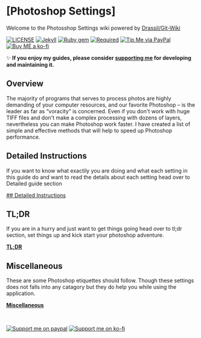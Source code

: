 # [Photoshop Settings]

Welcome to the Photosshop Settings wiki powered by [Drassil/Git-Wiki](https://github.com/Drassil/git-wiki)

[![LICENSE](https://img.shields.io/badge/license-MIT-lightgrey.svg?style=flat-square)](https://raw.githubusercontent.com/mmistakes/so-simple-theme/master/LICENSE)
[![Jekyll](https://img.shields.io/badge/jekyll-%3E%3D%203.6-blue.svg?style=flat-square)](https://jekyllrb.com/)
[![Ruby gem](https://img.shields.io/gem/v/jekyll-theme-so-simple.svg?style=flat-square)](https://rubygems.org/gems/jekyll-theme-so-simple)
[![Required](https://img.shields.io/badge/required-Photoshop%20CC%202020-blue.svg?style=flat-square&logo=adobe)](https://www.adobe.com/products/photoshop.html)
[![Tip Me via PayPal](https://img.shields.io/badge/PayPal-.me-green.svg?style=flat-square&logo=paypal)](https://www.paypal.me/akshathazare)
[![Buy ME a ko-fi](https://img.shields.io/badge/Buy%20me%20a%20%20-ko--fi-red.svg?style=flat-square&logo=ko-fi)](https://ko-fi.com/messymango)

:sparkles: **If you enjoy my guides, please consider [supporting me](https://www.paypal.me/akshathazare) for developing and maintaining it.**

## Overview

The majority of programs that serves to process photos are highly demanding of your computer resources, and our favorite Photoshop – is the leader as far as “voracity” is concerned. Even if you don't work with huge TIFF files and don't make a complex processing with dozens of layers, nevertheless you can make Photoshop work faster. I have created a list of simple and effective methods that will help to speed up Photoshop performance.


## Detailed Instructions  

If you want to know what exactily you are doing and what each setting in this guide do and want to read the details about each setting head over to Detailed guide section 

[## Detailed Instructions](#)


## TL;DR

If you are in a hurry and just want to get things going head over to tl;dr section, set things up and kick start your photoshop adventure.

**<a href="{{ '/tldr' | relative_url }}">TL;DR</a>**


## Miscellaneous

These are some Photoshop etiquettes should follow. Though these settings does not falls into any catagory but they do help you while using the application.  

**<a href="{{ '/Miscellaneous' | relative_url }}">Miscellaneous</a>**

<br/>

[![Support me on paypal](https://raw.githubusercontent.com/PhotoshopSettings/PhotoshopSettings.github.io/master/.github/images/support_paypal.png)](https://www.paypal.me/akshathazare)
[![Support me on ko-fi](https://raw.githubusercontent.com/PhotoshopSettings/PhotoshopSettings.github.io/master/.github/images/support_ko-fi.png)](https://ko-fi.com/messymango)


